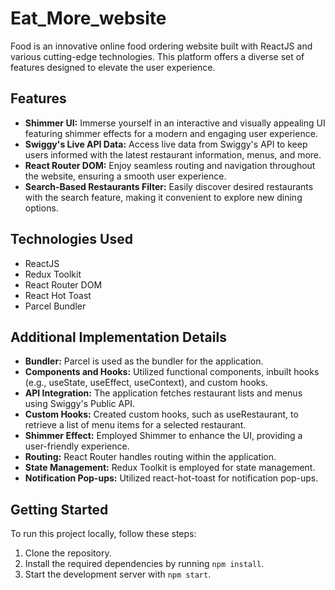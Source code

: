 
# Eat_More_website

Food is an innovative online food ordering website built with ReactJS and various cutting-edge technologies. This platform offers a diverse set of features designed to elevate the user experience.

## Features
- **Shimmer UI:** Immerse yourself in an interactive and visually appealing UI featuring shimmer effects for a modern and engaging user experience.
- **Swiggy's Live API Data:** Access live data from Swiggy's API to keep users informed with the latest restaurant information, menus, and more.
- **React Router DOM:** Enjoy seamless routing and navigation throughout the website, ensuring a smooth user experience.
- **Search-Based Restaurants Filter:** Easily discover desired restaurants with the search feature, making it convenient to explore new dining options.


## Technologies Used
- ReactJS
- Redux Toolkit
- React Router DOM
- React Hot Toast
- Parcel Bundler

## Additional Implementation Details
- **Bundler:** Parcel is used as the bundler for the application.
- **Components and Hooks:** Utilized functional components, inbuilt hooks (e.g., useState, useEffect, useContext), and custom hooks.
- **API Integration:** The application fetches restaurant lists and menus using Swiggy's Public API.
- **Custom Hooks:** Created custom hooks, such as useRestaurant, to retrieve a list of menu items for a selected restaurant.
- **Shimmer Effect:** Employed Shimmer to enhance the UI, providing a user-friendly experience.
- **Routing:** React Router handles routing within the application.
- **State Management:** Redux Toolkit is employed for state management.
- **Notification Pop-ups:** Utilized react-hot-toast for notification pop-ups.

## Getting Started
To run this project locally, follow these steps:

1. Clone the repository.
2. Install the required dependencies by running `npm install`.
3. Start the development server with `npm start`.




```
